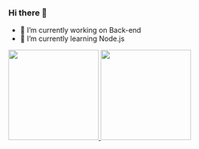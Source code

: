 ### Hi there 👋

<!--
**kvn-alcantara/kvn-alcantara** is a ✨ _special_ ✨ repository because its `README.md` (this file) appears on your GitHub profile.

Here are some ideas to get you started:

- 🔭 I’m currently working on ...
- 🌱 I’m currently learning ...
- 👯 I’m looking to collaborate on ...
- 🤔 I’m looking for help with ...
- 💬 Ask me about ...
- 📫 How to reach me: ...
- 😄 Pronouns: ...
- ⚡ Fun fact: ...
-->

- 🔭 I’m currently working on Back-end
- 🌱 I’m currently learning Node.js

<a href="https://github.com/kvn-alcantara">
  <img height="180em" src="https://github-readme-stats.vercel.app/api?username=kvn-alcantara&show_icons=true&theme=gruvbox&hide=stars,issues" />
  <img height="180em" src="https://github-readme-stats.vercel.app/api/top-langs/?username=kvn-alcantara&theme=gruvbox&layout=compact&langs_count=6" />
</a>
